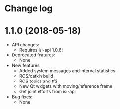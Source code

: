 Change log
==========

1.1.0 (2018-05-18)
==================

* API changes:
  * Requires isi-api 1.0.6!
* Deprecated features:
  * None
* New features:
  * Added system messages and interval statistics
  * ROS/catkin build
  * ROS topics and tf2
  * New Qt widgets with moving/reference frame
  * Get joint efforts from isi-api
* Bug fixes:
  * None
